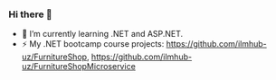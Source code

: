 ### Hi there 👋


- 🌱 I’m currently learning .NET and ASP.NET.
- ⚡ My .NET bootcamp course projects: https://github.com/ilmhub-uz/FurnitureShop,  https://github.com/ilmhub-uz/FurnitureShopMicroservice
